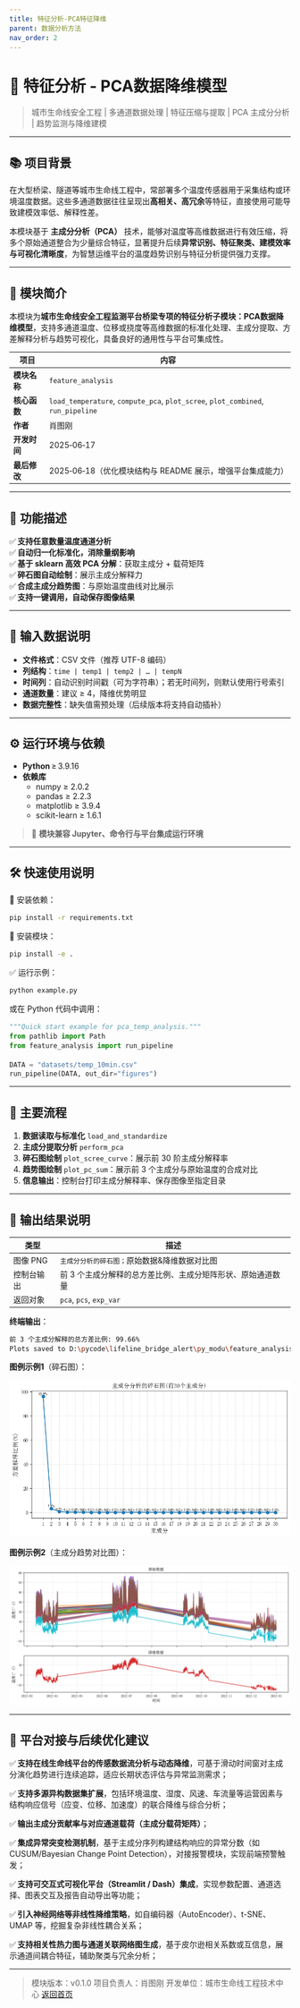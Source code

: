 ```yaml
---
title: 特征分析-PCA特征降维
parent: 数据分析方法
nav_order: 2
---
```

# 🧩 特征分析 - PCA数据降维模型

> 城市生命线安全工程 | 多通道数据处理 | 特征压缩与提取 | PCA 主成分分析 | 趋势监测与降维建模

------

## 📚 项目背景

在大型桥梁、隧道等城市生命线工程中，常部署多个温度传感器用于采集结构或环境温度数据。这些多通道数据往往呈现出**高相关、高冗余**等特征，直接使用可能导致建模效率低、解释性差。

本模块基于 **主成分分析（PCA）** 技术，能够对温度等高维数据进行有效压缩，将多个原始通道整合为少量综合特征，显著提升后续**异常识别、特征聚类、建模效率与可视化清晰度**，为智慧运维平台的温度趋势识别与特征分析提供强力支撑。

------

## 📌 模块简介

本模块为**城市生命线安全工程监测平台桥梁专项的特征分析子模块：PCA数据降维模型**，支持多通道温度、位移或挠度等高维数据的标准化处理、主成分提取、方差解释分析与趋势可视化，具备良好的通用性与平台可集成性。

| 项目         | 内容                                                         |
| ------------ | ------------------------------------------------------------ |
| **模块名称** | `feature_analysis`                                           |
| **核心函数** | `load_temperature`, `compute_pca`, `plot_scree`, `plot_combined`, `run_pipeline` |
| **作者**     | 肖图刚                                                       |
| **开发时间** | 2025‑06‑17                                                   |
| **最后修改** | 2025‑06‑18（优化模块结构与 README 展示，增强平台集成能力）   |

------

## 🌟 功能描述

✅ **支持任意数量温度通道分析**  
✅ **自动归一化标准化，消除量纲影响**  
✅ **基于 sklearn 高效 PCA 分解**：获取主成分 + 载荷矩阵  
✅ **碎石图自动绘制**：展示主成分解释力  
✅ **合成主成分趋势图**：与原始温度曲线对比展示  
✅ **支持一键调用，自动保存图像结果**

------

## 📂 输入数据说明

- **文件格式**：CSV 文件（推荐 UTF-8 编码）
- **列结构**：`time | temp1 | temp2 | … | tempN`
- **时间列**：自动识别时间戳（可为字符串）；若无时间列，则默认使用行号索引
- **通道数量**：建议 ≥ 4，降维优势明显
- **数据完整性**：缺失值需预处理（后续版本将支持自动插补）

------

## ⚙️ 运行环境与依赖

- **Python** ≥ 3.9.16
- **依赖库**
  - numpy ≥ 2.0.2
  - pandas ≥ 2.2.3
  - matplotlib ≥ 3.9.4
  - scikit-learn ≥ 1.6.1

> 📝 **模块兼容 Jupyter、命令行与平台集成运行环境**

------

## 🛠️ 快速使用说明

📁 安装依赖：

```bash
pip install -r requirements.txt
```

📁 安装模块：

```bash
pip install -e .
```

✅ 运行示例：

```bash
python example.py
```

或在 Python 代码中调用：

```python
"""Quick start example for pca_temp_analysis."""
from pathlib import Path
from feature_analysis import run_pipeline

DATA = "datasets/temp_10min.csv"
run_pipeline(DATA, out_dir="figures")
```

------

## 🔢 主要流程

1. **数据读取与标准化** `load_and_standardize`
2. **主成分提取分析** `perform_pca`
3. **碎石图绘制** `plot_scree_curve`：展示前 30 阶主成分解释率
4. **趋势图绘制** `plot_pc_sum`：展示前 3 个主成分与原始温度的合成对比
5. **信息输出**：控制台打印主成分解释率、保存图像至指定目录

------

## 💾 输出结果说明

| 类型       | 描述                                                        |
| ---------- | ----------------------------------------------------------- |
| 图像 PNG   | `主成分分析的碎石图；`原始数据&降维数据对比图               |
| 控制台输出 | 前 3 个主成分解释的总方差比例、主成分矩阵形状、原始通道数量 |
| 返回对象   | `pca`, `pcs`, `exp_var`                                     |

**终端输出**：

```bash
前 3 个主成分解释的总方差比例: 99.66%
Plots saved to D:\pycode\lifeline_bridge_alert\py_modu\feature_analysis\figures
```

**图例示例1**（碎石图）：

![主成分分析的碎石图](figures/主成分分析的碎石图.png)

**图例示例2**（主成分趋势对比图）：

![原始数据&降维数据对比](figures/原始数据&降维数据对比图.png)

------

## 🔁 平台对接与后续优化建议

✅ **支持在线生命线平台的传感数据流分析与动态降维**，可基于滑动时间窗对主成分演化趋势进行连续追踪，适应长期状态评估与异常监测需求；

✅ **支持多源异构数据集扩展**，包括环境温度、湿度、风速、车流量等运营因素与结构响应信号（应变、位移、加速度）的联合降维与综合分析；

✅ **输出主成分贡献率与对应通道载荷（主成分载荷矩阵）**；

✅ **集成异常突变检测机制**，基于主成分序列构建结构响应的异常分数（如CUSUM/Bayesian Change Point Detection），对接报警模块，实现前端预警触发；

✅ **支持可交互式可视化平台（Streamlit / Dash）集成**，实现参数配置、通道选择、图表交互及报告自动导出等功能；

✅ **引入神经网络等非线性降维策略**，如自编码器（AutoEncoder）、t-SNE、UMAP 等，挖掘复杂非线性耦合关系；

✅ **支持相关性热力图与通道关联网络图生成**，基于皮尔逊相关系数或互信息，展示通道间耦合特征，辅助聚类与冗余分析；

------

> 模块版本：v0.1.0
>  项目负责人：肖图刚
>  开发单位：城市生命线工程技术中心
>[返回首页](../index.md)